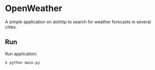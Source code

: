 OpenWeather
=====

A simple application on aiohttp to search for weather forecasts in several cities.

Run
---
Run application:

    $ python main.py
